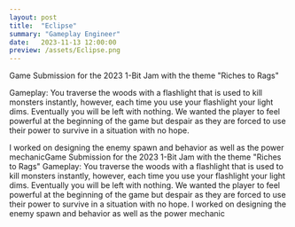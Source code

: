 ```yaml
---
layout: post
title:  "Eclipse"
summary: "Gameplay Engineer"
date:   2023-11-13 12:00:00
preview: /assets/Eclipse.png
---
```

Game Submission for the 2023 1-Bit Jam with the theme "Riches to Rags"

Gameplay: You traverse the woods with a flashlight that is used to kill monsters instantly, however, each time you use your flashlight your light dims. Eventually you will be left with nothing. We wanted the player to feel powerful at the beginning of the game but despair as they are forced to use their power to survive in a situation with no hope. 

I worked on designing the enemy spawn and behavior as well as the power mechanicGame Submission for the 2023 1-Bit Jam with the theme "Riches to Rags" Gameplay: You traverse the woods with a flashlight that is used to kill monsters instantly, however, each time you use your flashlight your light dims. Eventually you will be left with nothing. We wanted the player to feel powerful at the beginning of the game but despair as they are forced to use their power to survive in a situation with no hope. I worked on designing the enemy spawn and behavior as well as the power mechanic

